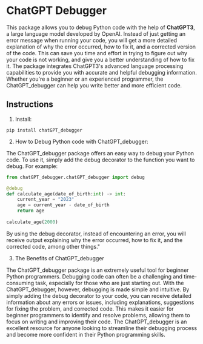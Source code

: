 # ChatGPT Debugger
This package allows you to debug Python code with the help of **ChatGPT3**, a large language model developed by OpenAI. Instead of just getting an error message when running your code, you will get a more detailed explanation of why the error occurred, how to fix it, and a corrected version of the code. This can save you time and effort in trying to figure out why your code is not working, and give you a better understanding of how to fix it. The package integrates ChatGPT3's advanced language processing capabilities to provide you with accurate and helpful debugging information. Whether you're a beginner or an experienced programmer, the ChatGPT_debugger can help you write better and more efficient code.

## Instructions

1. Install:

```
pip install chatGPT_debugger
```

2. How to Debug Python code with ChatGPT_debugger:

The ChatGPT_debugger package offers an easy way to debug your Python code. To use it, simply add the debug decorator to the function you want to debug. For example:

```python
from chatGPT_debugger.chatGPT_debugger import debug

@debug
def calculate_age(date_of_birth:int) -> int:
    current_year = "2023"
    age = current_year - date_of_birth
    return age
    
calculate_age(2000)
```

By using the debug decorator, instead of encountering an error, you will receive output explaining why the error occurred, how to fix it, and the corrected code, among other things."

3. The Benefits of ChatGPT_debugger

The ChatGPT_debugger package is an extremely useful tool for beginner Python programmers. Debugging code can often be a challenging and time-consuming task, especially for those who are just starting out. With the ChatGPT_debugger, however, debugging is made simple and intuitive. By simply adding the debug decorator to your code, you can receive detailed information about any errors or issues, including explanations, suggestions for fixing the problem, and corrected code. This makes it easier for beginner programmers to identify and resolve problems, allowing them to focus on writing and improving their code. The ChatGPT_debugger is an excellent resource for anyone looking to streamline their debugging process and become more confident in their Python programming skills.
